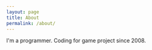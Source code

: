 ```yaml
---
layout: page
title: About
permalink: /about/
---
```


I'm a programmer. Coding for game project since 2008.
